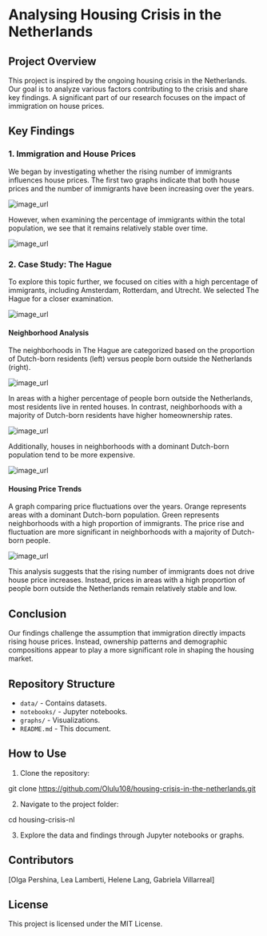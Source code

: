 # Analysing Housing Crisis in the Netherlands

## Project Overview

This project is inspired by the ongoing housing crisis in the Netherlands. Our goal is to analyze various factors contributing to the crisis and share key findings. A significant part of our research focuses on the impact of immigration on house prices.

## Key Findings

### 1. Immigration and House Prices

We began by investigating whether the rising number of immigrants influences house prices. The first two graphs indicate that both house prices and the number of immigrants have been increasing over the years. 

![image_url](https://github.com/Olulu108/housing-crisis-in-the-netherlands/blob/main/images/1_house%20price_migration.jpg)

However, when examining the percentage of immigrants within the total population, we see that it remains relatively stable over time.

![image_url](https://github.com/Olulu108/housing-crisis-in-the-netherlands/blob/main/images/2_background_pop%20across%20country.jpg)

### 2. Case Study: The Hague

To explore this topic further, we focused on cities with a high percentage of immigrants, including Amsterdam, Rotterdam, and Utrecht. We selected The Hague for a closer examination.

![image_url](https://github.com/Olulu108/housing-crisis-in-the-netherlands/blob/main/images/4_background%20graph.jpg)

#### Neighborhood Analysis

The neighborhoods in The Hague are categorized based on the proportion of Dutch-born residents (left) versus people born outside the Netherlands (right).

![image_url](https://github.com/Olulu108/housing-crisis-in-the-netherlands/blob/main/images/5_neighbourhoods%20background.jpg)

In areas with a higher percentage of people born outside the Netherlands, most residents live in rented houses. In contrast, neighborhoods with a majority of Dutch-born residents have higher homeownership rates.

![image_url](https://github.com/Olulu108/housing-crisis-in-the-netherlands/blob/main/images/6_rented_vs_owned_neigh.jpg)

Additionally, houses in neighborhoods with a dominant Dutch-born population tend to be more expensive.

![image_url](https://github.com/Olulu108/housing-crisis-in-the-netherlands/blob/main/images/7_house%20value.jpg)

#### Housing Price Trends

A graph comparing price fluctuations over the years. Orange represents areas with a dominant Dutch-born population. Green represents neighborhoods with a high proportion of immigrants.
The price rise and fluctuation are more significant in neighborhoods with a majority of Dutch-born people.

![image_url](https://github.com/Olulu108/housing-crisis-in-the-netherlands/blob/main/images/8_house%20price%20change.jpg)

This analysis suggests that the rising number of immigrants does not drive house price increases. Instead, prices in areas with a high proportion of people born outside the Netherlands remain relatively stable and low.

## Conclusion

Our findings challenge the assumption that immigration directly impacts rising house prices. Instead, ownership patterns and demographic compositions appear to play a more significant role in shaping the housing market.

## Repository Structure
- `data/` - Contains datasets.
- `notebooks/` - Jupyter notebooks.
- `graphs/` - Visualizations.
- `README.md` - This document.

## How to Use

1. Clone the repository:

git clone https://github.com/Olulu108/housing-crisis-in-the-netherlands.git

2. Navigate to the project folder:

cd housing-crisis-nl

3. Explore the data and findings through Jupyter notebooks or graphs.

## Contributors

[Olga Pershina, Lea Lamberti, Helene Lang, Gabriela Villarreal]

## License

This project is licensed under the MIT License.

